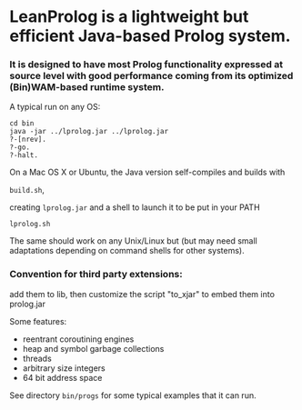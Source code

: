 # LeanProlog is a lightweight but efficient Java-based Prolog system.

### It is designed to have most Prolog functionality expressed at source level with good performance coming from its optimized (Bin)WAM-based runtime system.

A typical run on any OS:

```
cd bin
java -jar ../lprolog.jar ../lprolog.jar
?-[nrev].
?-go.
?-halt.
```

On a Mac OS X or Ubuntu, the Java version  self-compiles and builds with 

```build.sh```, 

creating ```lprolog.jar``` and a shell to launch it to be put in your PATH

```lprolog.sh```

The same should work on any Unix/Linux but (but may need small adaptations depending on command shells for other systems).

### Convention for third party extensions: 

add them to lib, then customize
the script "to_xjar" to embed them into prolog.jar

Some features:

- reentrant coroutining engines
- heap and symbol garbage collections
- threads
- arbitrary size integers
- 64 bit address space

See directory ```bin/progs``` for some typical examples that it can run.
